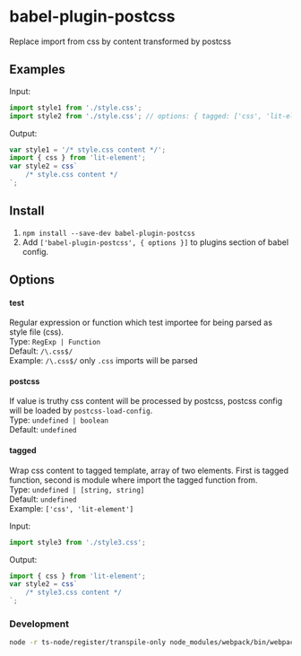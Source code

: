 # babel-plugin-postcss

Replace import from css by content transformed by postcss

## Examples

Input:

```ts
import style1 from './style.css';
import style2 from './style.css'; // options: { tagged: ['css', 'lit-element'] }
```

Output:

```ts
var style1 = '/* style.css content */';
import { css } from 'lit-element';
var style2 = css`
    /* style.css content */
`;
```

## Install

1. `npm install --save-dev babel-plugin-postcss`
2. Add `['babel-plugin-postcss', { options }]` to plugins section of babel config.

## Options

#### test

Regular expression or function which test importee for being parsed as style file (css).  
Type: `RegExp | Function`  
Default: `/\.css$/`  
Example: `/\.css$/` only `.css` imports will be parsed

#### postcss

If value is truthy css content will be processed by postcss,
postcss config will be loaded by `postcss-load-config`.  
Type: `undefined | boolean`  
Default: `undefined`

#### tagged

Wrap css content to tagged template, array of two elements. First is tagged function,
second is module where import the tagged function from.  
Type: `undefined | [string, string]`  
Default: `undefined`  
Example: `['css', 'lit-element']`

Input:

```ts
import style3 from './style3.css';
```

Output:

```ts
import { css } from 'lit-element';
var style2 = css`
    /* style3.css content */
`;
```

### Development

```sh
node -r ts-node/register/transpile-only node_modules/webpack/bin/webpack.js --config ./webpack-watch-experiment/webpack.config.js
```
